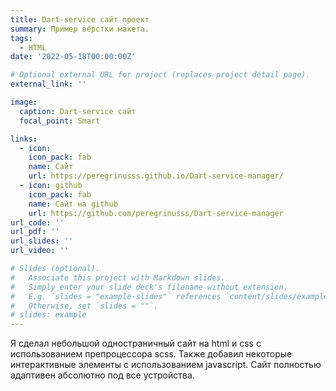 ```yaml
---
title: Dart-service сайт проект
summary: Пример вёрстки макета.
tags:
  - HTML
date: '2022-05-18T00:00:00Z'

# Optional external URL for project (replaces project detail page).
external_link: ''

image:
  caption: Dart-service сайт
  focal_point: Smart

links:
  - icon:
    icon_pack: fab
    name: Сайт
    url: https://peregrinusss.github.io/Dart-service-manager/
  - icon: github
    icon_pack: fab
    name: Сайт на github
    url: https://github.com/peregrinusss/Dart-service-manager
url_code: ''
url_pdf: ''
url_slides: ''
url_video: ''

# Slides (optional).
#   Associate this project with Markdown slides.
#   Simply enter your slide deck's filename without extension.
#   E.g. `slides = "example-slides"` references `content/slides/example-slides.md`.
#   Otherwise, set `slides = ""`.
# slides: example
---
```


Я сделал небольшой одностраничный сайт на html и css с использованием препроцессора scss. Также добавил некоторые интерактивные элементы с использованием javascript. Сайт полностью адаптивен абсолютно под все устройства.